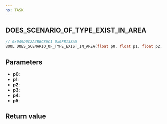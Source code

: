 ```yaml
---
ns: TASK
---
```

## DOES_SCENARIO_OF_TYPE_EXIST_IN_AREA

```c
// 0x0A9D0C2A3BBC86C1 0x0FB138A5
BOOL DOES_SCENARIO_OF_TYPE_EXIST_IN_AREA(float p0, float p1, float p2, Any* p3, float p4, BOOL p5);
```


## Parameters
* **p0**: 
* **p1**: 
* **p2**: 
* **p3**: 
* **p4**: 
* **p5**: 

## Return value
